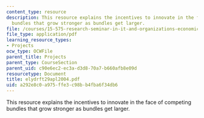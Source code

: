 ```yaml
---
content_type: resource
description: This resource explains the incentives to innovate in the face of competing
  bundles that grow stronger as bundles get larger.
file: /courses/15-575-research-seminar-in-it-and-organizations-economic-perspectives-spring-2004/a292e8c0a975ffe3c98bb4fba6f34db6_elydrft29apl2004.pdf
file_type: application/pdf
learning_resource_types:
- Projects
ocw_type: OCWFile
parent_title: Projects
parent_type: CourseSection
parent_uid: c90e6ec2-ec3a-d3d8-70a7-b660afb8e09d
resourcetype: Document
title: elydrft29apl2004.pdf
uid: a292e8c0-a975-ffe3-c98b-b4fba6f34db6
---
```

This resource explains the incentives to innovate in the face of competing bundles that grow stronger as bundles get larger.

